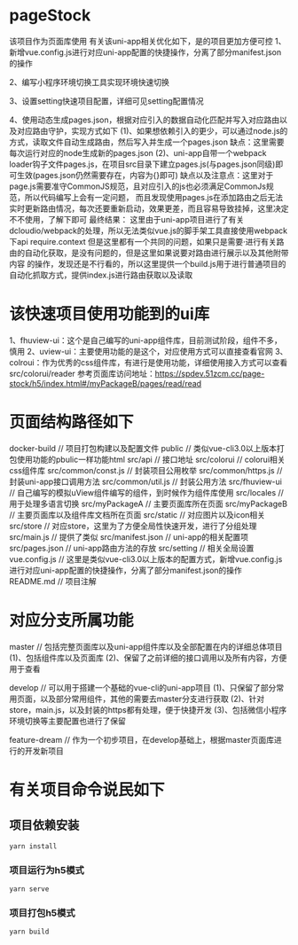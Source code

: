 # pageStock
该项目作为页面库使用
有关该uni-app相关优化如下，是的项目更加方便可控
1、新增vue.config.js进行对应uni-app配置的快捷操作，分离了部分manifest.json的操作

2、编写小程序环境切换工具实现环境快速切换

3、设置setting快速项目配置，详细可见setting配置情况

4、使用动态生成pages.json，根据对应引入的数据自动化匹配并写入对应路由以及对应路由守护，实现方式如下
(1)、如果想依赖引入的更少，可以通过node.js的方式，读取文件自动生成路由，然后写入并生成一个pages.json
缺点：这里需要每次运行对应的node生成新的pages.json
(2)、uni-app自带一个webpack loader钩子文件pages.js，在项目src目录下建立pages.js(与pages.json同级)即可生效(pages.json仍然需要存在，内容为{}即可)
缺点以及注意点：这里对于page.js需要准守CommonJS规范，且对应引入的js也必须满足CommonJs规范，所以代码编写上会有一定问题，
而且发现使用pages.js在添加路由之后无法实时更新路由情况，每次还要重新启动，效果更差，而且容易导致挂掉，这里决定不不使用，了解下即可
最终结果：
这里由于uni-app项目进行了有关dcloudio/webpack的处理，所以无法类似vue.js的脚手架工具直接使用webpack下api require.context
但是这里都有一个共同的问题，如果只是需要·进行有关路由的自动化获取，是没有问题的，但是这里如果说要对路由进行展示以及其他附带内容
的操作，发现还是不行看的，所以这里提供一个build.js用于进行普通项目的自动化抓取方式，提供index.js进行路由获取以及读取

# 该快速项目使用功能到的ui库
1、fhuview-ui：这个是自己编写的uni-app组件库，目前测试阶段，组件不多，慎用
2、uview-ui：主要使用功能的是这个，对应使用方式可以直接查看官网
3、colroui：作为优秀的css组件库，有进行是使用功能，详细使用接入方式可以查看src/colorui/reader
参考页面库访问地址：https://spdev.51zcm.cc/page-stock/h5/index.html#/myPackageB/pages/read/read

# 页面结构路径如下
docker-build   // 项目打包构建以及配置文件
public         // 类似vue-cli3.0以上版本打包使用功能的pbulic一样功能html
src/api        // 接口地址
src/colorui    // colorui相关css组件库
src/common/const.js // 封装项目公用枚举
src/common/https.js // 封装uni-app接口调用方法
src/common/util.js  // 封装公用方法
src/fhuview-ui // 自己编写的模拟uView组件编写的组件，到时候作为组件库使用
src/locales    // 用于处理多语言切换
src/myPackageA // 主要页面库所在页面
src/myPackageB // 主要页面库以及组件库文档所在页面
src/static     // 对应图片以及icon相关
src/store      // 对应store，这里为了方便全局性快速开发，进行了分组处理
src/main.js    // 提供了类似
src/manifest.json // uni-app的相关配置项
src/pages.json // uni-app路由方法的存放
src/setting    // 相关全局设置
vue.config.js  // 这里是类似vue-cli3.0以上版本的配置方式，新增vue.config.js进行对应uni-app配置的快捷操作，分离了部分manifest.json的操作
README.md      // 项目注解

# 对应分支所属功能
master          // 包括完整页面库以及uni-app组件库以及全部配置在内的详细总体项目
(1)、包括组件库以及页面库
(2)、保留了之前详细的接口调用以及所有内容，方便用于查看

develop         // 可以用于搭建一个基础的vue-cli的uni-app项目
(1)、只保留了部分常用页面，以及部分常用组件，其他的需要去master分支进行获取
(2)、针对store，main.js，以及封装的https都有处理，便于快捷开发
(3)、包括微信小程序环境切换等主要配置也进行了保留

feature-dream   // 作为一个初步项目，在develop基础上，根据master页面库进行的开发新项目

# 有关项目命令说民如下
## 项目依赖安装
```
yarn install
```

### 项目运行为h5模式
```
yarn serve
```

### 项目打包h5模式
```
yarn build
```
